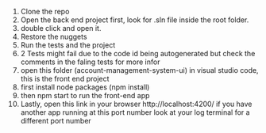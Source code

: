 1. Clone the repo
2. Open the back end project first, look for .sln file inside the root folder.
3. double click and open it.
5. Restore the nuggets
6. Run the tests and the project
7. 2 Tests might fail due to the code id being autogenerated but check the comments in the faling tests for more infor
8. open this folder (account-management-system-ui) in visual studio code, this is the front end project
9. first install node packages (npm install)
10. then npm start to run the front-end app
11. Lastly, open this link in your browser http://localhost:4200/ if you have another app running at this port number look at your log terminal for a different port number
